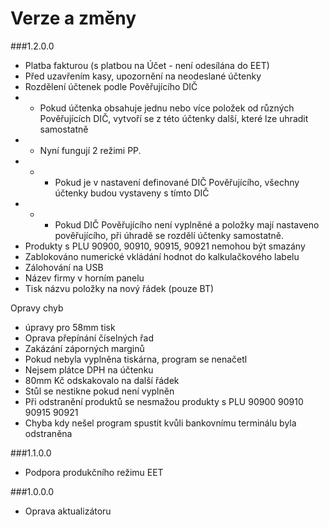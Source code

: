 # Verze a změny

###1.2.0.0
* Platba fakturou (s platbou na Účet - není odesílána do EET)
* Před uzavřením kasy, upozornění na neodeslané účtenky
* Rozdělení účtenek podle Pověřujícího DIČ
* * Pokud účtenka obsahuje jednu nebo více položek od různých Pověřujících DIČ, vytvoří se z této účtenky další, které lze uhradit samostatně
* * Nyní fungují 2 režimi PP. 
* * * Pokud je v nastavení definované DIČ Pověřujícího, všechny účtenky budou vystaveny s tímto DIČ
* * * Pokud DIČ Pověřujícího není vyplněné a položky mají nastaveno pověřujícího, při úhradě se rozdělí účtenky samostatně.	
* Produkty s PLU 90900, 90910, 90915, 90921 nemohou být smazány
* Zablokováno numerické vkládání hodnot do kalkulačkového labelu
* Zálohování na USB
* Název firmy v horním panelu 
* Tisk názvu položky na nový řádek (pouze BT)

Opravy chyb
* úpravy pro 58mm tisk
* Oprava přepínání číselných řad
* Zakázání záporných marginů 
* Pokud nebyla vyplněna tiskárna, program se nenačetl
* Nejsem plátce DPH na účtenku
* 80mm Kč odskakovalo na další řádek
* Stůl se nestikne pokud není vyplněn
* Při odstranění produktů se nesmažou produkty s PLU 90900 90910 90915 90921
* Chyba kdy nešel program spustit kvůli bankovnímu terminálu byla odstraněna

###1.1.0.0
* Podpora produkčního režimu EET

###1.0.0.0
* Oprava aktualizátoru
